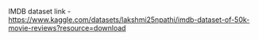 IMDB dataset link - https://www.kaggle.com/datasets/lakshmi25npathi/imdb-dataset-of-50k-movie-reviews?resource=download

